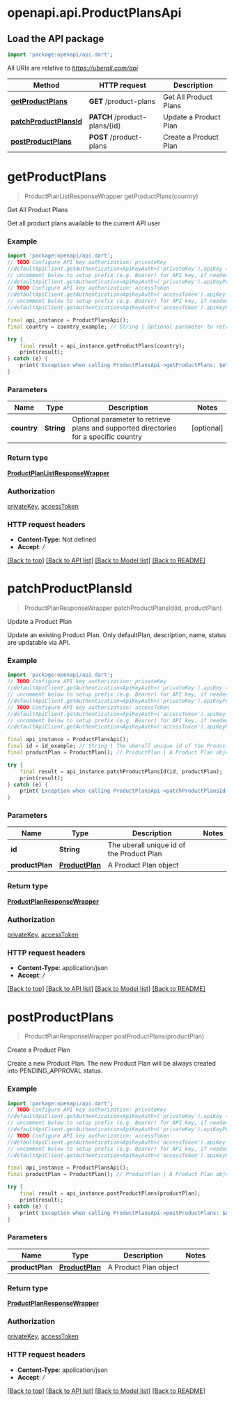 # openapi.api.ProductPlansApi

## Load the API package
```dart
import 'package:openapi/api.dart';
```

All URIs are relative to *https://uberall.com/api*

Method | HTTP request | Description
------------- | ------------- | -------------
[**getProductPlans**](ProductPlansApi.md#getproductplans) | **GET** /product-plans | Get All Product Plans
[**patchProductPlansId**](ProductPlansApi.md#patchproductplansid) | **PATCH** /product-plans/{id} | Update a Product Plan
[**postProductPlans**](ProductPlansApi.md#postproductplans) | **POST** /product-plans | Create a Product Plan


# **getProductPlans**
> ProductPlanListResponseWrapper getProductPlans(country)

Get All Product Plans

Get all product plans available to the current API user

### Example
```dart
import 'package:openapi/api.dart';
// TODO Configure API key authorization: privateKey
//defaultApiClient.getAuthentication<ApiKeyAuth>('privateKey').apiKey = 'YOUR_API_KEY';
// uncomment below to setup prefix (e.g. Bearer) for API key, if needed
//defaultApiClient.getAuthentication<ApiKeyAuth>('privateKey').apiKeyPrefix = 'Bearer';
// TODO Configure API key authorization: accessToken
//defaultApiClient.getAuthentication<ApiKeyAuth>('accessToken').apiKey = 'YOUR_API_KEY';
// uncomment below to setup prefix (e.g. Bearer) for API key, if needed
//defaultApiClient.getAuthentication<ApiKeyAuth>('accessToken').apiKeyPrefix = 'Bearer';

final api_instance = ProductPlansApi();
final country = country_example; // String | Optional parameter to retrieve plans and supported directories for a specific country

try {
    final result = api_instance.getProductPlans(country);
    print(result);
} catch (e) {
    print('Exception when calling ProductPlansApi->getProductPlans: $e\n');
}
```

### Parameters

Name | Type | Description  | Notes
------------- | ------------- | ------------- | -------------
 **country** | **String**| Optional parameter to retrieve plans and supported directories for a specific country | [optional] 

### Return type

[**ProductPlanListResponseWrapper**](ProductPlanListResponseWrapper.md)

### Authorization

[privateKey](../README.md#privateKey), [accessToken](../README.md#accessToken)

### HTTP request headers

 - **Content-Type**: Not defined
 - **Accept**: */*

[[Back to top]](#) [[Back to API list]](../README.md#documentation-for-api-endpoints) [[Back to Model list]](../README.md#documentation-for-models) [[Back to README]](../README.md)

# **patchProductPlansId**
> ProductPlanResponseWrapper patchProductPlansId(id, productPlan)

Update a Product Plan

Update an existing Product Plan. Only defaultPlan, description, name, status are updatable via API.

### Example
```dart
import 'package:openapi/api.dart';
// TODO Configure API key authorization: privateKey
//defaultApiClient.getAuthentication<ApiKeyAuth>('privateKey').apiKey = 'YOUR_API_KEY';
// uncomment below to setup prefix (e.g. Bearer) for API key, if needed
//defaultApiClient.getAuthentication<ApiKeyAuth>('privateKey').apiKeyPrefix = 'Bearer';
// TODO Configure API key authorization: accessToken
//defaultApiClient.getAuthentication<ApiKeyAuth>('accessToken').apiKey = 'YOUR_API_KEY';
// uncomment below to setup prefix (e.g. Bearer) for API key, if needed
//defaultApiClient.getAuthentication<ApiKeyAuth>('accessToken').apiKeyPrefix = 'Bearer';

final api_instance = ProductPlansApi();
final id = id_example; // String | The uberall unique id of the Product Plan
final productPlan = ProductPlan(); // ProductPlan | A Product Plan object

try {
    final result = api_instance.patchProductPlansId(id, productPlan);
    print(result);
} catch (e) {
    print('Exception when calling ProductPlansApi->patchProductPlansId: $e\n');
}
```

### Parameters

Name | Type | Description  | Notes
------------- | ------------- | ------------- | -------------
 **id** | **String**| The uberall unique id of the Product Plan | 
 **productPlan** | [**ProductPlan**](ProductPlan.md)| A Product Plan object | 

### Return type

[**ProductPlanResponseWrapper**](ProductPlanResponseWrapper.md)

### Authorization

[privateKey](../README.md#privateKey), [accessToken](../README.md#accessToken)

### HTTP request headers

 - **Content-Type**: application/json
 - **Accept**: */*

[[Back to top]](#) [[Back to API list]](../README.md#documentation-for-api-endpoints) [[Back to Model list]](../README.md#documentation-for-models) [[Back to README]](../README.md)

# **postProductPlans**
> ProductPlanResponseWrapper postProductPlans(productPlan)

Create a Product Plan

Create a new Product Plan. The new Product Plan will be always created into PENDING_APPROVAL status.

### Example
```dart
import 'package:openapi/api.dart';
// TODO Configure API key authorization: privateKey
//defaultApiClient.getAuthentication<ApiKeyAuth>('privateKey').apiKey = 'YOUR_API_KEY';
// uncomment below to setup prefix (e.g. Bearer) for API key, if needed
//defaultApiClient.getAuthentication<ApiKeyAuth>('privateKey').apiKeyPrefix = 'Bearer';
// TODO Configure API key authorization: accessToken
//defaultApiClient.getAuthentication<ApiKeyAuth>('accessToken').apiKey = 'YOUR_API_KEY';
// uncomment below to setup prefix (e.g. Bearer) for API key, if needed
//defaultApiClient.getAuthentication<ApiKeyAuth>('accessToken').apiKeyPrefix = 'Bearer';

final api_instance = ProductPlansApi();
final productPlan = ProductPlan(); // ProductPlan | A Product Plan object

try {
    final result = api_instance.postProductPlans(productPlan);
    print(result);
} catch (e) {
    print('Exception when calling ProductPlansApi->postProductPlans: $e\n');
}
```

### Parameters

Name | Type | Description  | Notes
------------- | ------------- | ------------- | -------------
 **productPlan** | [**ProductPlan**](ProductPlan.md)| A Product Plan object | 

### Return type

[**ProductPlanResponseWrapper**](ProductPlanResponseWrapper.md)

### Authorization

[privateKey](../README.md#privateKey), [accessToken](../README.md#accessToken)

### HTTP request headers

 - **Content-Type**: application/json
 - **Accept**: */*

[[Back to top]](#) [[Back to API list]](../README.md#documentation-for-api-endpoints) [[Back to Model list]](../README.md#documentation-for-models) [[Back to README]](../README.md)

